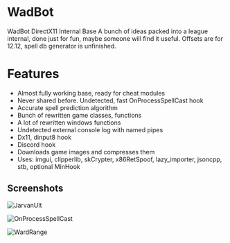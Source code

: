 # WadBot
 WadBot DirectX11 Internal Base
A bunch of ideas packed into a league internal, done just for fun, maybe someone will find it useful. Offsets are for 12.12, spell db generator is unfinished. 

# Features
- Almost fully working base, ready for cheat modules
- Never shared before. Undetected, fast OnProcessSpellCast hook
- Accurate spell prediction algorithm
- Bunch of rewritten game classes, functions
- A lot of rewritten windows functions
- Undetected external console log with named pipes
- Dx11, dinput8 hook
- Discord hook
- Downloads game images and compresses them
- Uses: imgui, clipperlib, skCrypter, x86RetSpoof, lazy_importer, jsoncpp, stb, optional MinHook

## Screenshots

![JarvanUlt](https://i.imgur.com/641zOOB.png)

![OnProcessSpellCast](https://i.imgur.com/Fo1M1yL.png)

![WardRange](https://i.imgur.com/866Bxsg.png)
